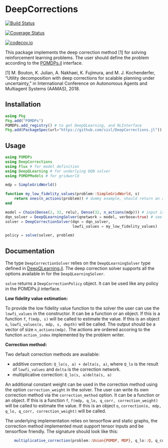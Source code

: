 # DeepCorrections

[![Build Status](https://travis-ci.org/sisl/DeepCorrections.jl.svg?branch=master)](https://travis-ci.org/sisl/DeepCorrections.jl)

[![Coverage Status](https://coveralls.io/repos/sisl/DeepCorrections.jl/badge.svg?branch=master&service=github)](https://coveralls.io/github/sisl/DeepCorrections.jl?branch=master)

[![codecov.io](http://codecov.io/github/sisl/DeepCorrections.jl/coverage.svg?branch=master)](http://codecov.io/github/sisl/DeepCorrections.jl?branch=master)

This package implements the deep correction method [1] for solving reinforcement learning problems. The user should define the problem according to the [POMDPs.jl](https://github.com/JuliaPOMDP/POMDPs.jl) interface. 

[1] M. Bouton, K. Julian, A. Nakhaei, K. Fujimura, and M. J. Kochenderfer, “Utility decomposition with deep corrections for scalable planning under uncertainty,” in International Conference on Autonomous Agents and Multiagent Systems (AAMAS), 2018. 

## Installation 

```julia
using Pkg
Pkg.add("POMDPs")
POMDPs.add_registry() # to get DeepQLearning, and RLInterface
Pkg.add(PackageSpec(url="https://github.com/sisl/DeepCorrections.jl"))
``` 

## Usage 

```julia 
using POMDPs
using DeepCorrections
using Flux # for model definition
using DeepQLearning # for underlying DQN solver
using POMDPModels # for gridworld

mdp = SimpleGridWorld()

function my_low_fidelity_values(problem::SimpleGridWorld, s)
    return ones(n_actions(problem)) # dummy example, should return an action value vector 
end

model = Chain(Dense(2, 32, relu), Dense(32, n_actions(mdp))) # input is 2 dimensional, x,y positions in grid world
dqn_solver = DeepQLearningSolver(qnetwork = model, verbose=true) # see DQN docs for all the parameters
solver = DeepCorrectionSolver(dqn = dqn_solver,
                              lowfi_values = my_low_fidelity_values)

policy = solve(solver, problem)
``` 

## Documentation 

The type `DeepCorrectionSolver` relies on the `DeepQLearningSolver` type defined in [DeepQLearning.jl](https://github.com/JuliaPOMDP/DeepQLearning.jl). The deep correction solver supports all the options available in  for the `DeepQLearningSolver`. 

`solve` returns a `DeepCorrectionPolicy` object. It can be used like any policy in the POMDPs.jl interface. 

**Low fidelity value estimation:**

To provide the low fidelity value function to the solver the user can use the `lowfi_values` in the constructor. It can be a function or an object. If this is a function `f`, `f(mdp, s)` will be called to estimate the value. If this is an object `o`, `lowfi_values(o, mdp, s, depth)` will be called.
The output should be a vector of size `n_actions(mdp)`. The actions are ordered accoring to the function `action_index` implemented by the problem writer.

**Correction method:**

Two default correction methods are available:
- additive correction: `Q_lo(s, a) + delta(s, a)`, where `Q_lo` is the result of `lowfi_values` and `delta` is the correction network.
- multiplicative correction: `Q_lo(s, a)delta(s, a)`

An additional constant weight can be used in the correction method using the option `correction_weight` in the solver. The user can write its own correction method via the `correction_method` option. It can be a function or an object. If this is a function `f`, `f(mdp, q_lo, q_corr, correction_weight)` will be called to estimate the value. If this is an object `o`, `correction(o, mdp, q_lo, q_corr, correction_weight)` will be called.

The underlying implementation relies on tensorflow and static graphs, the correction method implemented must support tensor inputs and be tensorflow friendly. The signature should look like this: 
```julia 
    multiplicative_correction(problem::Union{POMDP, MDP}, q_lo::Q, q_corr::Q, weight::Float64) where Q <:Union{Array{Float64}, Tensor}
```

